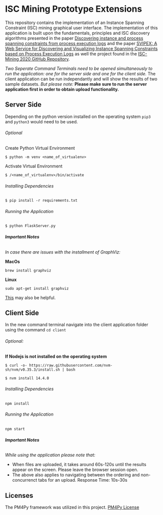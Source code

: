 # ISC Mining Prototype Extensions

This repository contains the implementation of an Instance Spanning Constraint (ISC) mining graphical user interface. The implementation of this application is built upon the fundamentals, principles and ISC discovery algorithms presented in the paper [Discovering instance and process spanning constraints from process execution logs](https://www.sciencedirect.com/science/article/pii/S0306437919305368) and the paper [SVIPEX: A Web Service for Discovering and Visualizing Instance Spanning Constraints based on Process Execution Logs](http://ceur-ws.org/Vol-2673/paperDR11.pdf) as well the project found in the [ISC-Mining 2020 GitHub Repository](https://github.com/WinterKaro/iscmining-infsys20).


*Two Seperate Command Terminals need to be opened simultaneously to run the application: one for the server side and one for the client side.* 
The client application can be run independantly and will show the results of two sample datasets. *But please note:*
**Please make sure to run the server application first in order to obtain upload functionality.**


## Server Side
Depending on the python version installed on the operating system `pip3` and `python3` would need to be used.
###### Optional

Create Python Virtual Environment

`$ python -m venv <name_of_virtualenv>`

Activate Virtual Environment

`$ /<name_of_virtualenv>/bin/activate`

###### Installing Dependencies
`$ pip install -r requirements.txt`

###### Running the Application
`$ python FlaskServer.py`

###### **Important Notes**
*In case there are issues with the installment of GraphViz:*

**MacOs**

`brew install graphviz`

**Linux**

`sudo apt-get install graphviz`

[This](https://stackoverflow.com/questions/28312534/graphvizs-executables-are-not-found-python-3-4?page=1&tab=votes#tab-top) may also be helpful.
## Client Side
In the new command terminal navigate into the client application folder using the command `cd client`
###### Optional: 

**If Nodejs is not installed on the operating system**

`$ curl -o- https://raw.githubusercontent.com/nvm-sh/nvm/v0.35.3/install.sh | bash`

`$ nvm install 14.4.0`

###### Installing Dependencies
`npm install`
###### Running the Application
`npm start`

###### **Important Notes**
*While using the application please note that:*

- When files are uploaded, it takes around 60s-120s until the results appear on the screen. Please leave the browser session open.
- The above also applies to navigating between the ordering and non-concurrenct tabs for an upload. Response Time: 10s-30s

## Licenses
The PM4Py framework was utilized in this project. [PM4Py License](https://github.com/pm4py/pm4py-core/blob/release/LICENSE)
